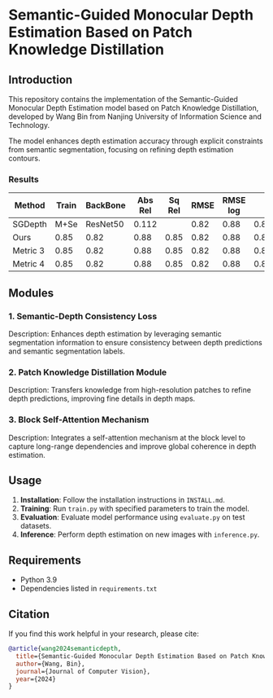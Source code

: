 # Semantic-Guided Monocular Depth Estimation Based on Patch Knowledge Distillation

## Introduction
This repository contains the implementation of the Semantic-Guided Monocular Depth Estimation model based on Patch Knowledge Distillation, developed by Wang Bin from Nanjing University of Information Science and Technology.

The model enhances depth estimation accuracy through explicit constraints from semantic segmentation, focusing on refining depth estimation contours.

### Results

| Method | Train | BackBone | Abs Rel | Sq Rel | RMSE | RMSE log |  | Value 8 | Value 9 | Value 10 |
|--------|---------|---------|---------|---------|---------|---------|---------|---------|---------|----------|
| SGDepth | M+Se | ResNet50 | 0.112 |  | 0.82 | 0.88 | 0.85 | 0.82 | 0.88 | 0.85 |
| Ours | 0.85 | 0.82 | 0.88 | 0.85 | 0.82 | 0.88 | 0.85 | 0.82 | 0.88 | 0.85 |
| Metric 3 | 0.85 | 0.82 | 0.88 | 0.85 | 0.82 | 0.88 | 0.85 | 0.82 | 0.88 | 0.85 |
| Metric 4 | 0.85 | 0.82 | 0.88 | 0.85 | 0.82 | 0.88 | 0.85 | 0.82 | 0.88 | 0.85 |

## Modules

### 1. Semantic-Depth Consistency Loss
Description: Enhances depth estimation by leveraging semantic segmentation information to ensure consistency between depth predictions and semantic segmentation labels.

### 2. Patch Knowledge Distillation Module
Description: Transfers knowledge from high-resolution patches to refine depth predictions, improving fine details in depth maps.

### 3. Block Self-Attention Mechanism
Description: Integrates a self-attention mechanism at the block level to capture long-range dependencies and improve global coherence in depth estimation.

## Usage
1. **Installation**: Follow the installation instructions in `INSTALL.md`.
2. **Training**: Run `train.py` with specified parameters to train the model.
3. **Evaluation**: Evaluate model performance using `evaluate.py` on test datasets.
4. **Inference**: Perform depth estimation on new images with `inference.py`.

## Requirements
- Python 3.9
- Dependencies listed in `requirements.txt`

## Citation
If you find this work helpful in your research, please cite:
```bibtex
@article{wang2024semanticdepth,
  title={Semantic-Guided Monocular Depth Estimation Based on Patch Knowledge Distillation},
  author={Wang, Bin},
  journal={Journal of Computer Vision},
  year={2024}
}

